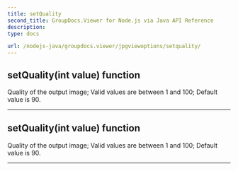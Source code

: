 ```yaml
---
title: setQuality
second_title: GroupDocs.Viewer for Node.js via Java API Reference
description: 
type: docs

url: /nodejs-java/groupdocs.viewer/jpgviewoptions/setquality/
---
```


## setQuality(int value)  function

 Quality of the output image;
 Valid values are between 1 and 100;
 Default value is 90.
 


---


## setQuality(int value)  function

 Quality of the output image;
 Valid values are between 1 and 100;
 Default value is 90.
 


---


